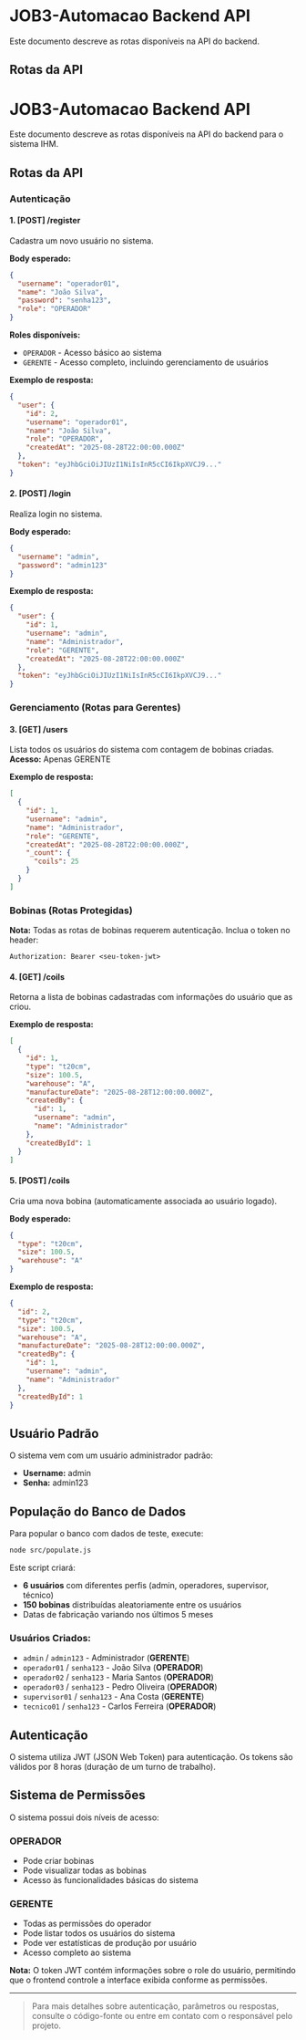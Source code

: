 # JOB3-Automacao Backend API

Este documento descreve as rotas disponíveis na API do backend.

## Rotas da API

# JOB3-Automacao Backend API

Este documento descreve as rotas disponíveis na API do backend para o sistema IHM.

## Rotas da API

### Autenticação

#### 1. [POST] /register
Cadastra um novo usuário no sistema.

**Body esperado:**
```json
{
  "username": "operador01",
  "name": "João Silva",
  "password": "senha123",
  "role": "OPERADOR"
}
```

**Roles disponíveis:**
- `OPERADOR` - Acesso básico ao sistema
- `GERENTE` - Acesso completo, incluindo gerenciamento de usuários

**Exemplo de resposta:**
```json
{
  "user": {
    "id": 2,
    "username": "operador01",
    "name": "João Silva",
    "role": "OPERADOR",
    "createdAt": "2025-08-28T22:00:00.000Z"
  },
  "token": "eyJhbGciOiJIUzI1NiIsInR5cCI6IkpXVCJ9..."
}
```

#### 2. [POST] /login
Realiza login no sistema.

**Body esperado:**
```json
{
  "username": "admin",
  "password": "admin123"
}
```

**Exemplo de resposta:**
```json
{
  "user": {
    "id": 1,
    "username": "admin",
    "name": "Administrador",
    "role": "GERENTE",
    "createdAt": "2025-08-28T22:00:00.000Z"
  },
  "token": "eyJhbGciOiJIUzI1NiIsInR5cCI6IkpXVCJ9..."
}
```

### Gerenciamento (Rotas para Gerentes)

#### 3. [GET] /users
Lista todos os usuários do sistema com contagem de bobinas criadas.
**Acesso:** Apenas GERENTE

**Exemplo de resposta:**
```json
[
  {
    "id": 1,
    "username": "admin",
    "name": "Administrador",
    "role": "GERENTE",
    "createdAt": "2025-08-28T22:00:00.000Z",
    "_count": {
      "coils": 25
    }
  }
]
```

### Bobinas (Rotas Protegidas)

**Nota:** Todas as rotas de bobinas requerem autenticação. Inclua o token no header:
```
Authorization: Bearer <seu-token-jwt>
```

#### 4. [GET] /coils
Retorna a lista de bobinas cadastradas com informações do usuário que as criou.

**Exemplo de resposta:**
```json
[
  {
    "id": 1,
    "type": "t20cm",
    "size": 100.5,
    "warehouse": "A",
    "manufactureDate": "2025-08-28T12:00:00.000Z",
    "createdBy": {
      "id": 1,
      "username": "admin",
      "name": "Administrador"
    },
    "createdById": 1
  }
]
```

#### 5. [POST] /coils
Cria uma nova bobina (automaticamente associada ao usuário logado).

**Body esperado:**
```json
{
  "type": "t20cm",
  "size": 100.5,
  "warehouse": "A"
}
```

**Exemplo de resposta:**
```json
{
  "id": 2,
  "type": "t20cm",
  "size": 100.5,
  "warehouse": "A",
  "manufactureDate": "2025-08-28T12:00:00.000Z",
  "createdBy": {
    "id": 1,
    "username": "admin",
    "name": "Administrador"
  },
  "createdById": 1
}
```

## Usuário Padrão

O sistema vem com um usuário administrador padrão:
- **Username:** admin
- **Senha:** admin123

## População do Banco de Dados

Para popular o banco com dados de teste, execute:

```bash
node src/populate.js
```

Este script criará:
- **6 usuários** com diferentes perfis (admin, operadores, supervisor, técnico)
- **150 bobinas** distribuídas aleatoriamente entre os usuários
- Datas de fabricação variando nos últimos 5 meses

### Usuários Criados:
- `admin` / `admin123` - Administrador (**GERENTE**)
- `operador01` / `senha123` - João Silva (**OPERADOR**)
- `operador02` / `senha123` - Maria Santos (**OPERADOR**)
- `operador03` / `senha123` - Pedro Oliveira (**OPERADOR**)
- `supervisor01` / `senha123` - Ana Costa (**GERENTE**)
- `tecnico01` / `senha123` - Carlos Ferreira (**OPERADOR**)

## Autenticação

O sistema utiliza JWT (JSON Web Token) para autenticação. Os tokens são válidos por 8 horas (duração de um turno de trabalho).

## Sistema de Permissões

O sistema possui dois níveis de acesso:

### OPERADOR
- Pode criar bobinas
- Pode visualizar todas as bobinas
- Acesso às funcionalidades básicas do sistema

### GERENTE  
- Todas as permissões do operador
- Pode listar todos os usuários do sistema
- Pode ver estatísticas de produção por usuário
- Acesso completo ao sistema

**Nota:** O token JWT contém informações sobre o role do usuário, permitindo que o frontend controle a interface exibida conforme as permissões.

---

> Para mais detalhes sobre autenticação, parâmetros ou respostas, consulte o código-fonte ou entre em contato com o responsável pelo projeto.
